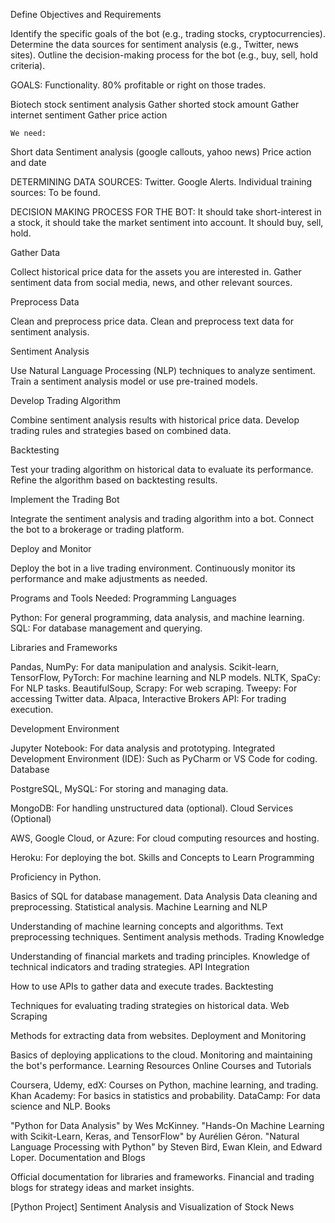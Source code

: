 
Define Objectives and Requirements

Identify the specific goals of the bot (e.g., trading stocks, cryptocurrencies).
Determine the data sources for sentiment analysis (e.g., Twitter, news sites).
Outline the decision-making process for the bot (e.g., buy, sell, hold criteria).







GOALS:
Functionality. 80% profitable or right on those trades. 



Biotech stock sentiment analysis
Gather shorted stock amount
Gather internet sentiment
Gather price action

	We need:
Short data
Sentiment analysis (google callouts, yahoo news)
Price action and date


DETERMINING DATA SOURCES:
Twitter. Google Alerts. Individual training sources: To be found.


DECISION MAKING PROCESS FOR THE BOT: 
It should take short-interest in a stock, it should take the market sentiment into account. It should buy, sell, hold. 
















Gather Data

Collect historical price data for the assets you are interested in.
Gather sentiment data from social media, news, and other relevant sources.


Preprocess Data

Clean and preprocess price data.
Clean and preprocess text data for sentiment analysis.


Sentiment Analysis

Use Natural Language Processing (NLP) techniques to analyze sentiment.
Train a sentiment analysis model or use pre-trained models.


Develop Trading Algorithm

Combine sentiment analysis results with historical price data.
Develop trading rules and strategies based on combined data.


Backtesting

Test your trading algorithm on historical data to evaluate its performance.
Refine the algorithm based on backtesting results.


Implement the Trading Bot

Integrate the sentiment analysis and trading algorithm into a bot.
Connect the bot to a brokerage or trading platform.


Deploy and Monitor

Deploy the bot in a live trading environment.
Continuously monitor its performance and make adjustments as needed.



Programs and Tools Needed: Programming Languages

Python: For general programming, data analysis, and machine learning.
SQL: For database management and querying.

Libraries and Frameworks

Pandas, NumPy: For data manipulation and analysis.
Scikit-learn, TensorFlow, PyTorch: For machine learning and NLP models.
NLTK, SpaCy: For NLP tasks.
BeautifulSoup, Scrapy: For web scraping.
Tweepy: For accessing Twitter data.
Alpaca, Interactive Brokers API: For trading execution.


Development Environment

Jupyter Notebook: For data analysis and prototyping.
Integrated Development Environment (IDE): Such as PyCharm or VS Code for coding.
Database

PostgreSQL, MySQL: For storing and managing data.

MongoDB: For handling unstructured data (optional).
Cloud Services (Optional)

AWS, Google Cloud, or Azure: For cloud computing resources and hosting.

Heroku: For deploying the bot.
Skills and Concepts to Learn
Programming

Proficiency in Python.

Basics of SQL for database management.
Data Analysis
Data cleaning and preprocessing.
Statistical analysis.
Machine Learning and NLP

Understanding of machine learning concepts and algorithms.
Text preprocessing techniques.
Sentiment analysis methods.
Trading Knowledge

Understanding of financial markets and trading principles.
Knowledge of technical indicators and trading strategies.
API Integration

How to use APIs to gather data and execute trades.
Backtesting

Techniques for evaluating trading strategies on historical data.
Web Scraping

Methods for extracting data from websites.
Deployment and Monitoring

Basics of deploying applications to the cloud.
Monitoring and maintaining the bot's performance.
Learning Resources
Online Courses and Tutorials

Coursera, Udemy, edX: Courses on Python, machine learning, and trading.
Khan Academy: For basics in statistics and probability.
DataCamp: For data science and NLP.
Books

"Python for Data Analysis" by Wes McKinney.
"Hands-On Machine Learning with Scikit-Learn, Keras, and TensorFlow" by Aurélien Géron.
"Natural Language Processing with Python" by Steven Bird, Ewan Klein, and Edward Loper.
Documentation and Blogs

Official documentation for libraries and frameworks.
Financial and trading blogs for strategy ideas and market insights.












[Python Project] Sentiment Analysis and Visualization of Stock News

